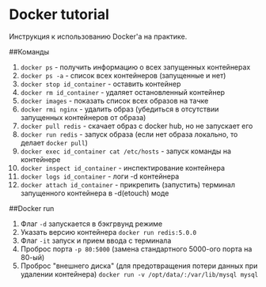 # Docker tutorial

Инструкция к использованию Docker'а на практике.

##Команды

1. `docker ps` - получить информацию о всех запущенных контейнерах
2. `docker ps -a` - список всех контейнеров (запущенные и нет)
3. `docker stop id_container` - оставить контейнер
4. `docker rm id_container` - удаляет остановленный контейнер
5. `docker images` - показать список всех образов на тачке
6. `docker rmi nginx` - удалить образ (убедиться в отсутствии запущенных контейнеров от образа)
7. `docker pull redis` - скачает образ с docker hub, но не запускает его
8. `docker run redis` - запуск образа (если нет образа локально, то делает `docker pull`)
9. `docker exec id_container cat /etc/hosts` - запуск команды на контейнере
10. `docker inspect id_container` - инспектирование контейнера
11. `docker logs id_container` - логи -d контейнера
12. `docker attach id_container` - прикрепить (запустить) терминал запущенного контейнера в -d(etouch) моде

##Docker run

1. Флаг `-d` запускается в бэкгрвунд режиме
2. Указать версию контейнера `docker run redis:5.0.0`
3. Флаг `-it` запуск и прием ввода с терминала
4. Проброс порта `-p 80:5000` (замена стандартного 5000-ого порта на 80-ый)
5. Проброс "внешнего диска" (для предотвращения потери данных при удалении контейнера) `docker run -v /opt/data/:/var/lib/mysql mysql`
